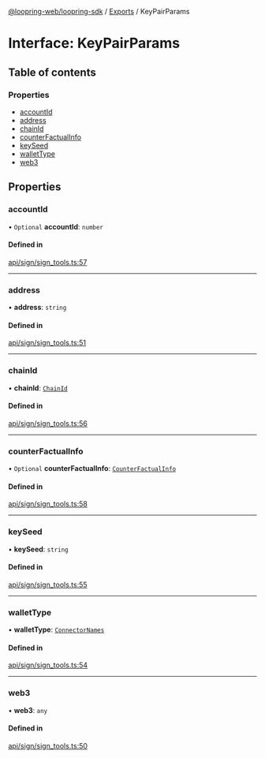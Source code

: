 [@loopring-web/loopring-sdk](../README.md) / [Exports](../modules.md) / KeyPairParams

# Interface: KeyPairParams

## Table of contents

### Properties

- [accountId](KeyPairParams.md#accountid)
- [address](KeyPairParams.md#address)
- [chainId](KeyPairParams.md#chainid)
- [counterFactualInfo](KeyPairParams.md#counterfactualinfo)
- [keySeed](KeyPairParams.md#keyseed)
- [walletType](KeyPairParams.md#wallettype)
- [web3](KeyPairParams.md#web3)

## Properties

### accountId

• `Optional` **accountId**: `number`

#### Defined in

[api/sign/sign_tools.ts:57](https://github.com/Loopring/loopring_sdk/blob/a4b843d/src/api/sign/sign_tools.ts#L57)

___

### address

• **address**: `string`

#### Defined in

[api/sign/sign_tools.ts:51](https://github.com/Loopring/loopring_sdk/blob/a4b843d/src/api/sign/sign_tools.ts#L51)

___

### chainId

• **chainId**: [`ChainId`](../enums/ChainId.md)

#### Defined in

[api/sign/sign_tools.ts:56](https://github.com/Loopring/loopring_sdk/blob/a4b843d/src/api/sign/sign_tools.ts#L56)

___

### counterFactualInfo

• `Optional` **counterFactualInfo**: [`CounterFactualInfo`](CounterFactualInfo.md)

#### Defined in

[api/sign/sign_tools.ts:58](https://github.com/Loopring/loopring_sdk/blob/a4b843d/src/api/sign/sign_tools.ts#L58)

___

### keySeed

• **keySeed**: `string`

#### Defined in

[api/sign/sign_tools.ts:55](https://github.com/Loopring/loopring_sdk/blob/a4b843d/src/api/sign/sign_tools.ts#L55)

___

### walletType

• **walletType**: [`ConnectorNames`](../enums/ConnectorNames.md)

#### Defined in

[api/sign/sign_tools.ts:54](https://github.com/Loopring/loopring_sdk/blob/a4b843d/src/api/sign/sign_tools.ts#L54)

___

### web3

• **web3**: `any`

#### Defined in

[api/sign/sign_tools.ts:50](https://github.com/Loopring/loopring_sdk/blob/a4b843d/src/api/sign/sign_tools.ts#L50)
